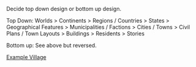 Decide top down design or bottom up design.

Top Down:
Worlds > Continents > Regions / Countries > States > Geographical Features > Municipalities / Factions > Cities / Towns > Civil Plans / Town Layouts > Buildings > Residents > Stories

Bottom up: See above but reversed.

[Example Village](Example-Town/Town.md)
